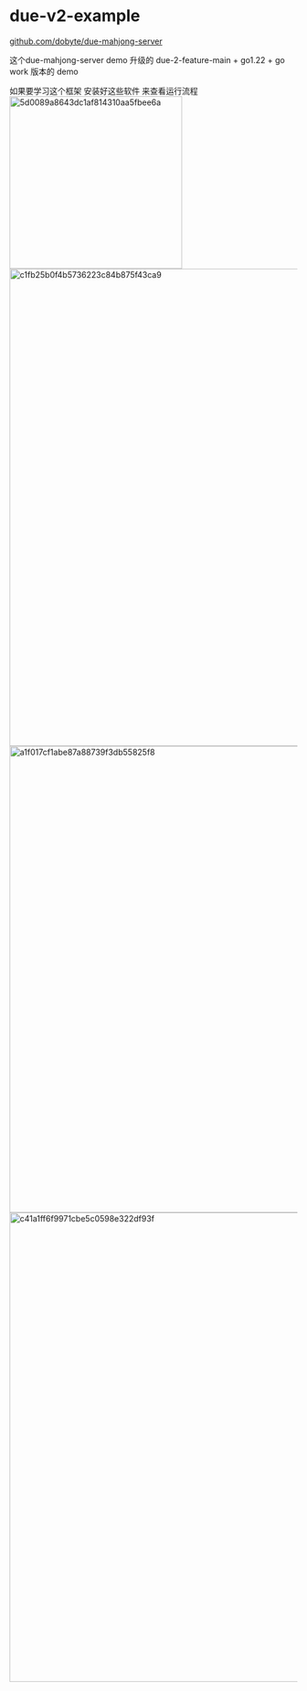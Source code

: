 # due-v2-example


[github.com/dobyte/due-mahjong-server](https://github.com/dobyte/due-mahjong-server)

这个due-mahjong-server demo 升级的 due-2-feature-main + go1.22 + go work 版本的 demo  


如果要学习这个框架 安装好这些软件 来查看运行流程
<img width="302" alt="5d0089a8643dc1af814310aa5fbee6a" src="https://github.com/lingfan/due-v2-example/assets/455872/33154458-f00e-4c36-b82d-f18a85b7b0aa">
<img width="836" alt="c1fb25b0f4b5736223c84b875f43ca9" src="https://github.com/lingfan/due-v2-example/assets/455872/99d34c8a-76f2-4913-8ef6-c0c5ff7e3a2d">
<img width="817" alt="a1f017cf1abe87a88739f3db55825f8" src="https://github.com/lingfan/due-v2-example/assets/455872/186d10e7-cebd-470b-ad30-d95fe037a4f7">
<img width="822" alt="c41a1ff6f9971cbe5c0598e322df93f" src="https://github.com/lingfan/due-v2-example/assets/455872/a4c66b14-a867-448f-8a27-03cf61b1e290">
